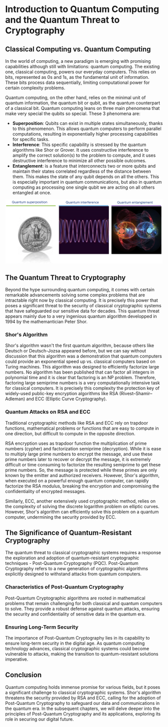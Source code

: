 # Introduction to Quantum Computing and the Quantum Threat to Cryptography

## Classical Computing vs. Quantum Computing

In the world of computing, a new paradigm is emerging with promising capabilities although still with limitations: quantum computing. The existing one, classical computing, powers our everyday computers. This relies on bits, represented as 0s and 1s, as the fundamental unit of information. These bits process data sequentially, limiting computational power for certain complexity problems.

Quantum computing, on the other hand, relies on the minimal unit of quantum information, the quantum bit or qubit, as the quantum counterpart of a classical bit. Quantum computing leans on three main phenomena that make very special the qubits so special. These 3 phenomena are:
* **Superposition**: Qubits can exist in multiple states simultaneously, thanks to this phenomenon. This allows quantum computers to perform parallel computations, resulting in exponentially higher processing capabilities for specific tasks.
* **Interference**: This specific capability is stressed by the quantum algorithms like Shor or Grover. It uses constructive interference to amplify the correct solution(s) to the problem to compute, and it uses destructive interference to minimize all other possible outcomes.
* **Entanglement**: is a feature that interconnects two or more qubits and maintain their states correlated regardless of the distance between them. This makes the state of any qubit depends on all the others. This is especially important in quantum communications, but also in quantum computing as processing one single qubit we are acting on all others entangled at once.

![3 main quantum phenomena in quantum computing](./images/quantum_phenomena.png)

## The Quantum Threat to Cryptography

Beyond the hype surrounding quantum computing, it comes with certain remarkable advancements solving some complex problems that are intractable right now by classical computing. It is precisely this power that poses a significant threat to the security of classical cryptographic systems that have safeguarded our sensitive data for decades. This quantum threat appears mainly due to a very ingenious quantum algorithm developped in 1994 by the mathemantician Peter Shor.

###     Shor's Algorithm

Shor's algorithm wasn't the first quantum algorithm, because others like Deutsch or Deutsch-Jozsa appeared before, but we can say without discussion that this algorithm was a demonstration that quantum computers could provide an exponential speed up vs. classical computers based on Turing machines. This algorithm was designed to efficiently factorize large numbers. No algorithm has been published that can factor all integers in polynomial time and it is clear that factoring is an NP problem. Therefore, factoring large semiprime numbers is a very computationally intensive task for classical computers. It is precisely this complexity the protection key of widely-used public-key encryption algorithms like RSA (Rivest–Shamir–Adleman) and ECC (Elliptic Curve Cryptography).

###     Quantum Attacks on RSA and ECC

Traditional cryptographic methods like RSA and ECC rely on trapdoor functions, mathematical problems or functions that are easy to compute in one direction, but difficult to compute in the opposite direction.

RSA encryption uses as trapdoor function the multiplication of prime numbers (cypher) and factorization semiprime (decryption). While it is ease to multiply large prime numbers to encrypt the message, and use these prime numbers later to recover or decrypt the message, it is extremely difficult or time consuming to factorize the resulting semiprime to get these prime numbers. So, the message is protected while these primes are only known by the emitter and authorized receivers. However, Shor's algorithm, when executed on a powerful enough quantum computer, can rapidly factorize the RSA modulus, breaking the encryption and compromising the confidentiality of encrypted messages.

Similarly, ECC, another extensively used cryptographic method, relies on the complexity of solving the discrete logarithm problem on elliptic curves. However, Shor's algorithm can efficiently solve this problem on a quantum computer, undermining the security provided by ECC.

## The Significance of Quantum-Resistant Cryptography

The quantum threat to classical cryptographic systems requires a response the exploration and adoption of quantum-resistant cryptographic techniques - Post-Quantum Cryptography (PQC). Post-Quantum Cryptography refers to a new generation of cryptographic algorithms explicitly designed to withstand attacks from quantum computers.

###     Characteristics of Post-Quantum Cryptography

Post-Quantum Cryptographic algorithms are rooted in mathematical problems that remain challenging for both classical and quantum computers to solve. They provide a robust defense against quantum attacks, ensuring the security and confidentiality of sensitive data in the quantum era.

###     Ensuring Long-Term Security

The importance of Post-Quantum Cryptography lies in its capability to ensure long-term security in the digital age. As quantum computing technology advances, classical cryptographic systems could become vulnerable to attacks, making the transition to quantum-resistant solutions imperative.

## Conclusion

Quantum computing holds immense promise for various fields, but it poses a significant challenge to classical cryptographic systems. Shor's algorithm threatens the security provided by RSA and ECC, calling for the adoption of Post-Quantum Cryptography to safeguard our data and communications in the quantum era. In the subsequent chapters, we will delve deeper into the principles of Post-Quantum Cryptography and its applications, exploring its role in securing our digital future.